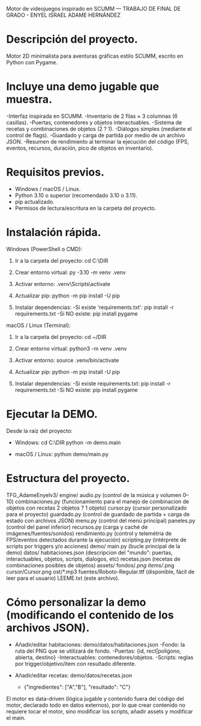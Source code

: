 Motor de videojuegos inspirado en SCUMM — TRABAJO DE FINAL DE GRADO - ENYEL ISRAEL ADAME HERNÁNDEZ

Descripción del proyecto.
======================================
Motor 2D minimalista para aventuras gráficas estilo SCUMM, escrito en Python con Pygame. 

Incluye una demo jugable que muestra.
======================================
-Interfaz inspirada en SCUMM.
-Inventario de 2 filas × 3 columnas (6 casillas).
-Puertas, contenedores y objetos interactuables.
-Sistema de recetas y combinaciones de objetos (2 ? 1).
-Diálogos simples (mediante el control de flags).
-Guardado y carga de partida por medio de un archivo JSON.
-Resumen de rendimiento al terminar la ejecución del código (FPS, eventos, recursos, duración, pico de objetos en inventario).

Requisitos previos.
======================================
- Windows / macOS / Linux.
- Python 3.10 o superior (recomendado 3.10 o 3.11).
- pip actualizado.
- Permisos de lectura/escritura en la carpeta del proyecto.

Instalación rápida.
======================================
Windows (PowerShell o CMD):
1) Ir a la carpeta del proyecto:
   cd C:\DIR
   
2) Crear entorno virtual:
   py -3.10 -m venv .venv
   
3) Activar entorno:
   .venv\Scripts\activate
   
4) Actualizar pip:
   python -m pip install -U pip
   
5) Instalar dependencias:
   -Si existe 'requirements.txt':
       pip install -r requirements.txt
   -Si NO existe:
       pip install pygame

macOS / Linux (Terminal):
1) Ir a la carpeta del proyecto:
   cd ~/DIR
   
2) Crear entorno virtual:
   python3 -m venv .venv
   
3) Activar entorno:
   source .venv/bin/activate
   
4) Actualizar pip:
   python -m pip install -U pip
   
5) Instalar dependencias:
   -Si existe requirements.txt:
       pip install -r requirements.txt
   -Si NO existe:
       pip install pygame

Ejecutar la DEMO.
======================================
Desde la raíz del proyecto:

- Windows:
  cd C:\DIR
  python -m demo.main

- macOS / Linux:
  python demo/main.py


Estructura del proyecto.
======================================
TFG_AdameEnyelv3/
  engine/
    audio.py            (control de la música y volumen 0–10)
    combinaciones.py    (funcionamiento para el manejo de combinacion de objetos con recetas 2 objetos ? 1 objeto)
    cursor.py           (cursor personalizado para el proyecto)
    guardado.py         (control de guardado de partida + carga de estado con archivos JSON)
    menu.py             (control del menú principal)
    paneles.py          (control del panel inferior)
    recursos.py         (carga y caché de imágenes/fuentes/sonidos)
    rendimiento.py      (control y telemétria de FPS/eventos detectados durante la ejecución)
    scripting.py        (intérprete de scripts por triggers y/o acciones)
  demo/
    main.py             (bucle principal de la demo)
    datos/
      habitaciones.json (descripcion del "mundo": puertas, interactuables, objetos, scripts, dialogos, etc)
      recetas.json      (recetas de combinaciones posibles de objetos)
    assets/
      fondos/*.png
      items/*.png
      cursor/Cursor.png
      ost/*.mp3
      fuentes/Roboto-Regular.ttf    (disponible, fácil de leer para el usuario)
  LEEME.txt (este archivo).

Cómo personalizar la demo (modificando el contenido de los archivos JSON).
======================================
- Añadir/editar habitaciones: demo/datos/habitaciones.json
  -Fondo: la ruta del PNG que se utilizará de fondo.
  -Puertas: {id, rect|poligono, abierta, destino}
  -Interactuables: contenedores/objetos.
  -Scripts: reglas por trigger/objetivo/item con resultado diferente.

- Añadir/editar recetas: demo/datos/recetas.json
  - {"ingredientes": ["A","B"], "resultado": "C"}

El motor es data-driven (lógica jugable y contenido fuera del código del motor, declarado todo en datos externos), por lo que crear contenido no requiere tocar el motor, sino modificar los scripts, añadir assets y modificar el main.
